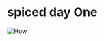 # spiced day One



![How](https://www.freecodecamp.org/news/content/images/2019/07/this-is-javascript.jpeg)




